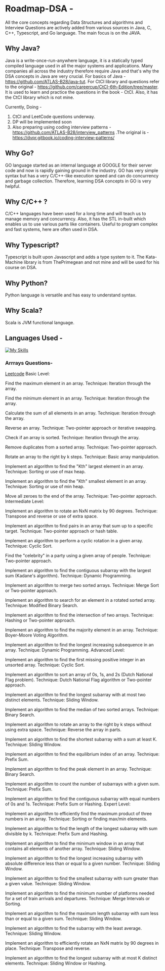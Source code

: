 # Roadmap-DSA - 
All the core concepts regarding Data Structures and algorithms and Interview Questions are actively added from various sources in Java, C, C++, Typescript, and Go language.
The main focus is on the JAVA.
## Why Java?
Java is a write-once-run-anywhere language, it is a statically typed compiled language used in all the major systems and applications.
Many companies all across the industry therefore require Java and that's why the DSA concepts in Java are very crucial.
For basics of Java - https://github.com/ATLAS-B28/java-tut.
For CtCI library and questions refer to the original - https://github.com/careercup/CtCI-6th-Edition/tree/master.
It is used to learn and practice the questions in the book - CtCI.
Also, it has the CtCI library which is not mine.

Currently, Doing -
1. CtCI and LeetCode questions underway.
2. DP will be implemented soon
3. Also preparing using coding interview patterns - https://github.com/ATLAS-B28/interview_patterns .The original is -https://dvpr.gitbook.io/coding-interview-patterns/

## Why Go?
GO language started as an internal language at GOOGLE for their server code and now is rapidly gaining ground in the industry. GO has very simple syntax but 
has a very C/C++-like execution speed and can do concurrency and garbage collection. Therefore, learning DSA concepts in GO is very helpful.

## Why C/C++ ?
C/C++ languages have been used for a long time and will teach us to manage memory and concurrency. Also, it has the STL in-built which enables us to use various parts like containers. Useful to program complex and fast systems, here are often used in DSA.

## Why Typescript? 
Typescript is built upon Javascript and adds a type system to it. 
The Kata-Machine library is from ThePrimegean and not mine and will be used for his course on DSA.

## Why Python?
Python language is versatile and has easy to understand syntax.

## Why Scala?
Scala is JVM functional language. 

## Languages Used - 

[![My Skills](https://skillicons.dev/icons?i=java,go,c,cpp,ts,js,python,scala)](https://skillicons.dev)

### Arrrays Questions-
[Leetcode](https://leetcode.com/discuss/interview-question/operating-system/4417164/Basic-to-Advanced-Array-Questions-with-Techniques) 
Basic Level:

Find the maximum element in an array.
    Technique: Iteration through the array.

Find the minimum element in an array.
    Technique: Iteration through the array.

Calculate the sum of all elements in an array.
    Technique: Iteration through the array.

Reverse an array.
    Technique: Two-pointer approach or iterative swapping.

Check if an array is sorted.
    Technique: Iteration through the array.

Remove duplicates from a sorted array.
    Technique: Two-pointer approach.

Rotate an array to the right by k steps.
    Technique: Basic array manipulation.

Implement an algorithm to find the "Kth" largest element in an array.
    Technique: Sorting or use of max heap.

Implement an algorithm to find the "Kth" smallest element in an array.
    Technique: Sorting or use of min heap.

Move all zeroes to the end of the array.
    Technique: Two-pointer approach.
Intermediate Level:

Implement an algorithm to rotate an NxN matrix by 90 degrees.
    Technique: Transpose and reverse or use of extra space.

Implement an algorithm to find pairs in an array that sum up to a specific target.
    Technique: Two-pointer approach or hash table.

Implement an algorithm to perform a cyclic rotation in a given array.
    Technique: Cyclic Sort.

Find the "celebrity" in a party using a given array of people.
    Technique: Two-pointer approach.

Implement an algorithm to find the contiguous subarray with the largest sum (Kadane's algorithm).
    Technique: Dynamic Programming.

Implement an algorithm to merge two sorted arrays.
    Technique: Merge Sort or Two-pointer approach.

Implement an algorithm to search for an element in a rotated sorted array.
    Technique: Modified Binary Search.

Implement an algorithm to find the intersection of two arrays.
    Technique: Hashing or Two-pointer approach.

Implement an algorithm to find the majority element in an array.
    Technique: Boyer-Moore Voting Algorithm.

Implement an algorithm to find the longest increasing subsequence in an array.
    Technique: Dynamic Programming.
Advanced Level:

Implement an algorithm to find the first missing positive integer in an unsorted array.
    Technique: Cyclic Sort.

Implement an algorithm to sort an array of 0s, 1s, and 2s (Dutch National Flag problem).
    Technique: Dutch National Flag algorithm or Two-pointer approach.

Implement an algorithm to find the longest subarray with at most two distinct elements.
    Technique: Sliding Window.

Implement an algorithm to find the median of two sorted arrays.
    Technique: Binary Search.

Implement an algorithm to rotate an array to the right by k steps without using extra space.
    Technique: Reverse the array in parts.

Implement an algorithm to find the shortest subarray with a sum at least K.
    Technique: Sliding Window.

Implement an algorithm to find the equilibrium index of an array.
    Technique: Prefix Sum.

Implement an algorithm to find the peak element in an array.
    Technique: Binary Search.

Implement an algorithm to count the number of subarrays with a given sum.
    Technique: Prefix Sum.

Implement an algorithm to find the contiguous subarray with equal numbers of 0s and 1s.
    Technique: Prefix Sum or Hashing.
Expert Level:

Implement an algorithm to efficiently find the maximum product of three numbers in an array.
    Technique: Sorting or finding max/min elements.

Implement an algorithm to find the length of the longest subarray with sum divisible by k.
    Technique: Prefix Sum and Hashing.

Implement an algorithm to find the minimum window in an array that contains all elements of another array.
    Technique: Sliding Window.

Implement an algorithm to find the longest increasing subarray with absolute difference less than or equal to a given number.
    Technique: Sliding Window.

Implement an algorithm to find the smallest subarray with sum greater than a given value.
    Technique: Sliding Window.

Implement an algorithm to find the minimum number of platforms needed for a set of train arrivals and departures.
    Technique: Merge Intervals or Sorting.

Implement an algorithm to find the maximum length subarray with sum less than or equal to a given sum.
    Technique: Sliding Window.

Implement an algorithm to find the subarray with the least average.
    Technique: Sliding Window.

Implement an algorithm to efficiently rotate an NxN matrix by 90 degrees in place.
    Technique: Transpose and reverse.

Implement an algorithm to find the longest subarray with at most K distinct elements.
    Technique: Sliding Window or Hashing.